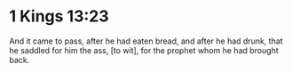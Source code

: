 # 1 Kings 13:23

And it came to pass, after he had eaten bread, and after he had drunk, that he saddled for him the ass, [to wit], for the prophet whom he had brought back.